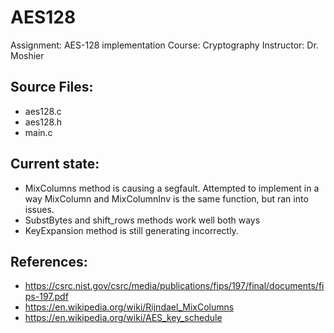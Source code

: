 # AES128

Assignment: AES-128 implementation
Course: Cryptography
Instructor: Dr. Moshier

## Source Files: 
* aes128.c
* aes128.h
* main.c

## Current state: 
* MixColumns method is causing a segfault. Attempted to implement in a way MixColumn and MixColumnInv is the same function, but ran     into issues.
* SubstBytes and shift_rows methods work well both ways
* KeyExpansion method is still generating incorrectly.
## References:
* https://csrc.nist.gov/csrc/media/publications/fips/197/final/documents/fips-197.pdf
* https://en.wikipedia.org/wiki/Rijndael_MixColumns
* https://en.wikipedia.org/wiki/AES_key_schedule
